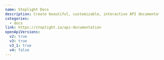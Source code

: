 ```yaml
---
name: Stoplight Docs
description: Create beautiful, customizable, interactive API documentation generated from OpenAPI, integrated with Stoplight Studio.
categories:
  - docs
link: https://stoplight.io/api-documentation
openApiVersions:
  v2: true
  v3: true
  v3_1: true
  v4: false
---
```

